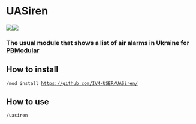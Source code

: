 # UASiren
![](https://img.shields.io/github/license/IVM-USER/UASiren?color=B34AEE)![](https://img.shields.io/badge/PBModular-module-B34AEE)
<br>


### The usual module that shows a list of air alarms in Ukraine for [PBModular](https://github.com/PBModular/bot)

## How to install
<code>/mod_install https://github.com/IVM-USER/UASiren/</code>
<br>
## How to use
<code>/uasiren </code>
